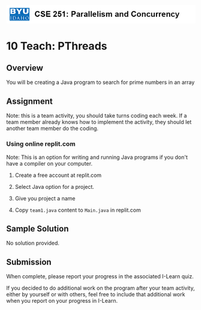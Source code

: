 ![](../site/banner.png)

# 10 Teach: PThreads

## Overview

You will be creating a Java program to search for prime numbers in an array

## Assignment

Note: this is a team activity, you should take turns coding each week.  If a team member already knows how to implement the activity, they should let another team member do the coding.

### Using online replit.com

Note: This is an option for writing and running Java programs if you don't have a compiler on your computer.

1) Create a free account at replit.com

2) Select Java option for a project.

3) Give you project a name

4) Copy `team1.java` content to `Main.java` in replit.com

## Sample Solution

No solution provided.

## Submission

When complete, please report your progress in the associated I-Learn quiz.

If you decided to do additional work on the program after your team activity, either by yourself or with others, feel free to include that additional work when you report on your progress in I-Learn.

